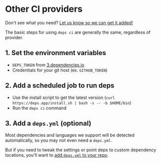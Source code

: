 # Other CI providers

Don't see what you need?
[Let us know so we can get it added!](https://www.dependencies.io/contact/)

The basic steps for using `deps ci` are generally the same, regardless of provider.

## 1. Set the environment variables

- `DEPS_TOKEN` from [3.dependencies.io](https://3.dependencies.io)
- Credentials for your git host (ex. `GITHUB_TOKEN`)

## 2. Add a scheduled job to run deps

- Use the install script to get the latest version (`curl https://deps.app/install.sh | bash -s -- -b $HOME/bin`)
- Run the `deps ci` command

## 3. Add a `deps.yml` (optional)

Most dependencies and languages we support will be detected automatically,
so you may not even need a `deps.yml`.

But if you need to tweak the settings or point deps to custom dependency locations,
you'll want to [add `deps.yml` to your repo](/config/).
